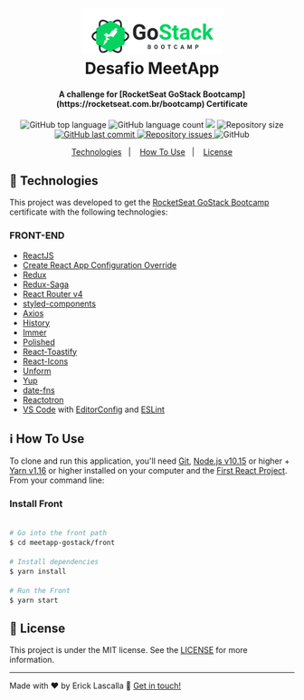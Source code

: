 <h1 align="center">
    <img alt="Go Stack logo" src="https://github.com/elascalla/meetapp-back-end/blob/master/assets/logo-gostack.png" />
    <br>
    Desafio MeetApp
</h1>

<h4 align="center">
  A challenge for [RocketSeat GoStack Bootcamp](https://rocketseat.com.br/bootcamp) Certificate
</h4>
<p align="center">
  <img alt="GitHub top language" src="https://img.shields.io/github/languages/top/elascalla/meetapp-front-end.svg">

  <img alt="GitHub language count" src="https://img.shields.io/github/languages/count/elascalla/meetapp-front-end.svg">

  <a href="https://www.codacy.com/app/elascalla/meetapp-front-end?utm_source=github.com&amp;utm_medium=referral&amp;utm_content=elascalla/meetapp-front-end&amp;utm_campaign=Badge_Grade">
  <img src="https://api.codacy.com/project/badge/Grade/21870f75fb774fdbbdfb5da6f63f03e7"/></a>

  <img alt="Repository size" src="https://img.shields.io/github/repo-size/elascalla/meetapp-front-end.svg">
  <a href="https://github.com/elascalla/meetapp-front-end/commits/master">
    <img alt="GitHub last commit" src="https://img.shields.io/github/last-commit/elascalla/meetapp-front-end.svg">
  </a>

  <a href="https://github.com/elascalla/meetapp-front-end/issues">
    <img alt="Repository issues" src="https://img.shields.io/github/issues/elascalla/meetapp-front-end.svg">
  </a>

  <img alt="GitHub" src="https://img.shields.io/github/license/elascalla/meetapp-front-end.svg">
</p>

<p align="center">
  <a href="#rocket-technologies">Technologies</a>&nbsp;&nbsp;&nbsp;|&nbsp;&nbsp;&nbsp;
  <a href="#information_source-how-to-use">How To Use</a>&nbsp;&nbsp;&nbsp;|&nbsp;&nbsp;&nbsp;
  <a href="#memo-license">License</a>
</p>

## :rocket: Technologies

This project was developed to get the [RocketSeat GoStack Bootcamp](https://rocketseat.com.br/bootcamp) certificate with the following technologies:

### FRONT-END
-   [ReactJS](https://reactjs.org/)
-   [Create React App Configuration Override](https://github.com/sharegate/craco)
-   [Redux](https://redux.js.org/)
-   [Redux-Saga](https://redux-saga.js.org/)
-   [React Router v4](https://github.com/ReactTraining/react-router)
-   [styled-components](https://www.styled-components.com/)
-   [Axios](https://github.com/axios/axios)
-   [History](https://www.npmjs.com/package/history)
-   [Immer](https://github.com/immerjs/immer)
-   [Polished](https://polished.js.org/)
-   [React-Toastify](https://fkhadra.github.io/react-toastify/)
-   [React-Icons](http://react-icons.github.io/react-icons/)
-   [Unform](https://github.com/Rocketseat/unform)
-   [Yup](https://www.npmjs.com/package/yup)
-   [date-fns](https://date-fns.org/)
-   [Reactotron](https://infinite.red/reactotron)
-   [VS Code][vc] with [EditorConfig][vceditconfig] and [ESLint][vceslint]

## :information_source: How To Use

To clone and run this application, you'll need [Git](https://git-scm.com), [Node.js v10.15][nodejs] or higher + [Yarn v1.16][yarn] or higher installed on your computer and the [First React Project](https://github.com/elascalla/meetapp-front-end). From your command line:

### Install Front
```bash

# Go into the front path
$ cd meetapp-gostack/front

# Install dependencies
$ yarn install

# Run the Front
$ yarn start
```

## :memo: License

This project is under the MIT license. See the [LICENSE](https://github.com/elascalla/meetapp-front-end/blob/master/LICENSE) for more information.

---

Made with ♥ by Erick Lascalla :wave: [Get in touch!](https://www.linkedin.com/in/erick-gomes/)

[nodejs]: https://nodejs.org/
[yarn]: https://yarnpkg.com/
[vc]: https://code.visualstudio.com/
[vceditconfig]: https://marketplace.visualstudio.com/items?itemName=EditorConfig.EditorConfig
[vceslint]: https://marketplace.visualstudio.com/items?itemName=dbaeumer.vscode-eslint
